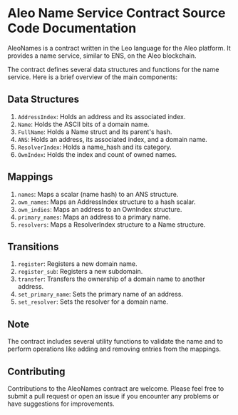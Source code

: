 # Aleo Name Service Contract Source Code Documentation

AleoNames is a contract written in the Leo language for the Aleo platform. It provides a name service, similar to ENS, on the Aleo blockchain.

The contract defines several data structures and functions for the name service. Here is a brief overview of the main components:

## Data Structures

1. `AddressIndex`: Holds an address and its associated index.
2. `Name`: Holds the ASCII bits of a domain name.
3. `FullName`: Holds a Name struct and its parent's hash.
4. `ANS`: Holds an address, its associated index, and a domain name.
5. `ResolverIndex`: Holds a name_hash and its category.
6. `OwnIndex`: Holds the index and count of owned names.

## Mappings

1. `names`: Maps a scalar (name hash) to an ANS structure.
2. `own_names`: Maps an AddressIndex structure to a hash scalar.
3. `own_indies`: Maps an address to an OwnIndex structure.
4. `primary_names`: Maps an address to a primary name.
5. `resolvers`: Maps a ResolverIndex structure to a Name structure.

## Transitions

1. `register`: Registers a new domain name.
2. `register_sub`: Registers a new subdomain.
3. `transfer`: Transfers the ownership of a domain name to another address.
4. `set_primary_name`: Sets the primary name of an address.
5. `set_resolver`: Sets the resolver for a domain name.


## Note

The contract includes several utility functions to validate the name and to perform operations like adding and removing entries from the mappings.

## Contributing

Contributions to the AleoNames contract are welcome. Please feel free to submit a pull request or open an issue if you encounter any problems or have suggestions for improvements.

